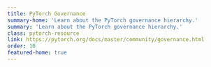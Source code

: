 ```yaml
---
title: PyTorch Governance
summary-home: 'Learn about the PyTorch governance hierarchy.'
summary: 'Learn about the PyTorch governance hierarchy.'
class: pytorch-resource
link: https://pytorch.org/docs/master/community/governance.html
order: 10
featured-home: true
---
```

